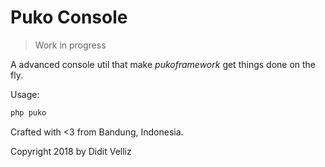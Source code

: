 # Puko Console

> Work in progress

A advanced console util that make *pukoframework* get things done on the fly.

Usage:

```bash
php puko
```

Crafted with <3 from Bandung, Indonesia.

Copyright 2018 by Didit Velliz